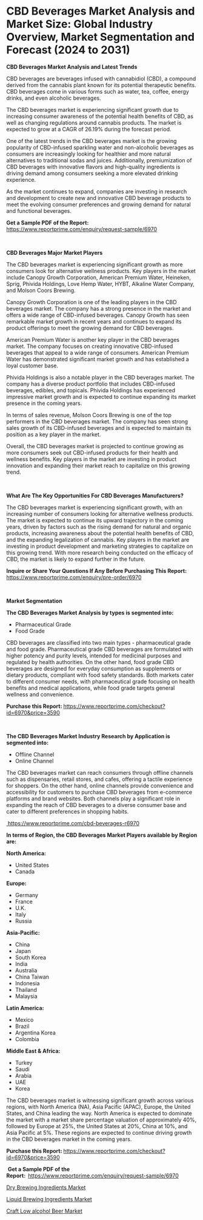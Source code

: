 <p><h1>CBD Beverages Market Analysis and Market Size: Global Industry Overview, Market Segmentation and Forecast (2024 to 2031)</h1></p><p><strong>CBD Beverages Market Analysis and Latest Trends</strong></p>
<p><p>CBD beverages are beverages infused with cannabidiol (CBD), a compound derived from the cannabis plant known for its potential therapeutic benefits. CBD beverages come in various forms such as water, tea, coffee, energy drinks, and even alcoholic beverages.</p><p>The CBD beverages market is experiencing significant growth due to increasing consumer awareness of the potential health benefits of CBD, as well as changing regulations around cannabis products. The market is expected to grow at a CAGR of 26.19% during the forecast period.</p><p>One of the latest trends in the CBD beverages market is the growing popularity of CBD-infused sparkling water and non-alcoholic beverages as consumers are increasingly looking for healthier and more natural alternatives to traditional sodas and juices. Additionally, premiumization of CBD beverages with innovative flavors and high-quality ingredients is driving demand among consumers seeking a more elevated drinking experience.</p><p>As the market continues to expand, companies are investing in research and development to create new and innovative CBD beverage products to meet the evolving consumer preferences and growing demand for natural and functional beverages.</p></p>
<p><strong>Get a Sample PDF of the Report:&nbsp;</strong> <a href="https://www.reportprime.com/enquiry/request-sample/6970">https://www.reportprime.com/enquiry/request-sample/6970</a></p>
<p>&nbsp;</p>
<p><strong>CBD Beverages Major Market Players</strong></p>
<p><p>The CBD beverages market is experiencing significant growth as more consumers look for alternative wellness products. Key players in the market include Canopy Growth Corporation, American Premium Water, Heineken, Sprig, Phivida Holdings, Love Hemp Water, HYBT, Alkaline Water Company, and Molson Coors Brewing.</p><p>Canopy Growth Corporation is one of the leading players in the CBD beverages market. The company has a strong presence in the market and offers a wide range of CBD-infused beverages. Canopy Growth has seen remarkable market growth in recent years and continues to expand its product offerings to meet the growing demand for CBD beverages.</p><p>American Premium Water is another key player in the CBD beverages market. The company focuses on creating innovative CBD-infused beverages that appeal to a wide range of consumers. American Premium Water has demonstrated significant market growth and has established a loyal customer base.</p><p>Phivida Holdings is also a notable player in the CBD beverages market. The company has a diverse product portfolio that includes CBD-infused beverages, edibles, and topicals. Phivida Holdings has experienced impressive market growth and is expected to continue expanding its market presence in the coming years.</p><p>In terms of sales revenue, Molson Coors Brewing is one of the top performers in the CBD beverages market. The company has seen strong sales growth of its CBD-infused beverages and is expected to maintain its position as a key player in the market.</p><p>Overall, the CBD beverages market is projected to continue growing as more consumers seek out CBD-infused products for their health and wellness benefits. Key players in the market are investing in product innovation and expanding their market reach to capitalize on this growing trend.</p></p>
<p>&nbsp;</p>
<p><strong>What Are The Key Opportunities For CBD Beverages Manufacturers?</strong></p>
<p><p>The CBD beverages market is experiencing significant growth, with an increasing number of consumers looking for alternative wellness products. The market is expected to continue its upward trajectory in the coming years, driven by factors such as the rising demand for natural and organic products, increasing awareness about the potential health benefits of CBD, and the expanding legalization of cannabis. Key players in the market are investing in product development and marketing strategies to capitalize on this growing trend. With more research being conducted on the efficacy of CBD, the market is likely to expand further in the future.</p></p>
<p><strong>Inquire or Share Your Questions If Any Before Purchasing This Report:</strong> <a href="https://www.reportprime.com/enquiry/pre-order/6970">https://www.reportprime.com/enquiry/pre-order/6970</a></p>
<p>&nbsp;</p>
<p><strong>Market Segmentation</strong></p>
<p><strong>The CBD Beverages Market Analysis by types is segmented into:</strong></p>
<p><ul><li>Pharmaceutical Grade</li><li>Food Grade</li></ul></p>
<p><p>CBD beverages are classified into two main types - pharmaceutical grade and food grade. Pharmaceutical grade CBD beverages are formulated with higher potency and purity levels, intended for medicinal purposes and regulated by health authorities. On the other hand, food grade CBD beverages are designed for everyday consumption as supplements or dietary products, compliant with food safety standards. Both markets cater to different consumer needs, with pharmaceutical grade focusing on health benefits and medical applications, while food grade targets general wellness and convenience.</p></p>
<p><strong>Purchase this Report:&nbsp;</strong><a href="https://www.reportprime.com/checkout?id=6970&price=3590">https://www.reportprime.com/checkout?id=6970&price=3590</a></p>
<p>&nbsp;</p>
<p><strong>The CBD Beverages Market Industry Research by Application is segmented into:</strong></p>
<p><ul><li>Offline Channel</li><li>Online Channel</li></ul></p>
<p><p>The CBD beverages market can reach consumers through offline channels such as dispensaries, retail stores, and cafes, offering a tactile experience for shoppers. On the other hand, online channels provide convenience and accessibility for customers to purchase CBD beverages from e-commerce platforms and brand websites. Both channels play a significant role in expanding the reach of CBD beverages to a diverse consumer base and cater to different preferences in shopping habits.</p></p>
<p><a href="https://www.reportprime.com/cbd-beverages-r6970">&nbsp;https://www.reportprime.com/cbd-beverages-r6970</a></p>
<p><strong>In terms of Region, the CBD Beverages Market Players available by Region are:</strong></p>
<p>
    <p> <strong> North America: </strong>
        <ul>
            <li>United States</li>
            <li>Canada</li>
        </ul>
        </p> 
    <p> <strong> Europe: </strong>
        <ul>
            <li>Germany</li>
            <li>France</li>
            <li>U.K.</li>
            <li>Italy</li>
            <li>Russia</li>
        </ul>
        </p> 
    <p> <strong> Asia-Pacific: </strong>
        <ul>
            <li>China</li>
            <li>Japan</li>
            <li>South Korea</li>
            <li>India</li>
            <li>Australia</li>
            <li>China Taiwan</li>
            <li>Indonesia</li>
            <li>Thailand</li>
            <li>Malaysia</li>
        </ul>
        </p> 
    <p> <strong> Latin America: </strong>
        <ul>
            <li>Mexico</li>
            <li>Brazil</li>
            <li>Argentina Korea</li>
            <li>Colombia</li>
        </ul>
        </p> 
    <p> <strong> Middle East & Africa: </strong>
        <ul>
            <li>Turkey</li>
            <li>Saudi</li>
            <li>Arabia</li>
            <li>UAE</li>
            <li>Korea</li>
        </ul>
    </p>
    </p>
<p><p>The CBD beverages market is witnessing significant growth across various regions, with North America (NA), Asia Pacific (APAC), Europe, the United States, and China leading the way. North America is expected to dominate the market with a market share percentage valuation of approximately 40%, followed by Europe at 25%, the United States at 20%, China at 10%, and Asia Pacific at 5%. These regions are expected to continue driving growth in the CBD beverages market in the coming years.</p></p>
<p><strong>Purchase this Report: </strong><a href="https://www.reportprime.com/checkout?id=6970&price=3590">https://www.reportprime.com/checkout?id=6970&price=3590</a></p>
<p>&nbsp;<strong>Get a Sample PDF of the Report:&nbsp;&nbsp;</strong><a href="https://www.reportprime.com/enquiry/request-sample/6970">https://www.reportprime.com/enquiry/request-sample/6970</a></p>
<p><strong></strong></p>
<p><p><a href="https://github.com/khadijahesham19/Market-Research-Report-List-1/blob/main/dry-brewing-ingredients-market.md">Dry Brewing Ingredients Market</a></p><p><a href="https://github.com/mhrnetwork1/Market-Research-Report-List-1/blob/main/liquid-brewing-ingredients-market.md">Liquid Brewing Ingredients Market</a></p><p><a href="https://github.com/brendafegmorris532/Market-Research-Report-List-1/blob/main/craft-low-alcohol-beer-market.md">Craft Low alcohol Beer Market</a></p></p>